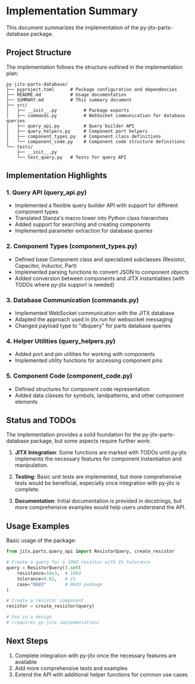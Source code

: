 # Implementation Summary

This document summarizes the implementation of the py-jitx-parts-database package.

## Project Structure

The implementation follows the structure outlined in the implementation plan:

```
py-jitx-parts-database/
├── pyproject.toml      # Package configuration and dependencies
├── README.md           # Usage documentation
├── SUMMARY.md          # This summary document
├── src/
│   ├── __init__.py          # Package exports
│   ├── commands.py          # WebSocket communication for database queries
│   ├── query_api.py         # Query builder API
│   ├── query_helpers.py     # Component port helpers
│   ├── component_types.py   # Component class definitions
│   └── component_code.py    # Component code structure definitions
└── tests/
    ├── __init__.py
    └── test_query.py   # Tests for query API
```

## Implementation Highlights

### 1. Query API (query_api.py)

- Implemented a flexible query builder API with support for different component types
- Translated Stanza's macro tower into Python class hierarchies
- Added support for searching and creating components
- Implemented parameter extraction for database queries

### 2. Component Types (component_types.py)

- Defined base Component class and specialized subclasses (Resistor, Capacitor, Inductor, Part)
- Implemented parsing functions to convert JSON to component objects
- Added conversion between components and JITX instantiables (with TODOs where py-jitx support is needed)

### 3. Database Communication (commands.py)

- Implemented WebSocket communication with the JITX database
- Adapted the approach used in jitx.run for websocket messaging
- Changed payload type to "dbquery" for parts database queries

### 4. Helper Utilities (query_helpers.py)

- Added port and pin utilities for working with components
- Implemented utility functions for accessing component pins

### 5. Component Code (component_code.py)

- Defined structures for component code representation
- Added data classes for symbols, landpatterns, and other component elements

## Status and TODOs

The implementation provides a solid foundation for the py-jitx-parts-database package, but some aspects require further work:

1. **JITX Integration**: Some functions are marked with TODOs until py-jitx implements the necessary features for component instantiation and manipulation.

2. **Testing**: Basic unit tests are implemented, but more comprehensive tests would be beneficial, especially once integration with py-jitx is complete.

3. **Documentation**: Initial documentation is provided in docstrings, but more comprehensive examples would help users understand the API.

## Usage Examples

Basic usage of the package:

```python
from jitx.parts.query_api import ResistorQuery, create_resistor

# Create a query for a 10kΩ resistor with 1% tolerance
query = ResistorQuery().set(
    resistance=10e3,  # 10kΩ
    tolerance=0.01,   # 1%
    case="0603"       # 0603 package
)

# Create a resistor component
resistor = create_resistor(query)

# Use in a design
# (requires py-jitx implementation)
```

## Next Steps

1. Complete integration with py-jitx once the necessary features are available
2. Add more comprehensive tests and examples
3. Extend the API with additional helper functions for common use cases
